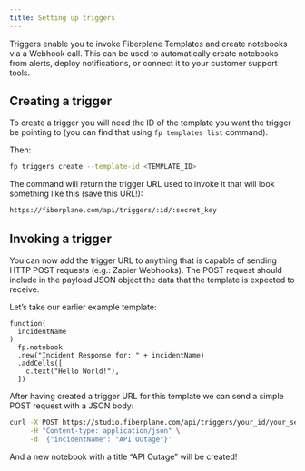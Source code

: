 ```yaml
---
title: Setting up triggers
---
```


Triggers enable you to invoke Fiberplane Templates and create notebooks via a Webhook call. This can be used to automatically create notebooks from alerts, deploy notifications, or connect it to your customer support tools.

## Creating a trigger

To create a trigger you will need the ID of the template you want the trigger be pointing to (you can find that using `fp templates list` command).

Then:

```bash
fp triggers create --template-id <TEMPLATE_ID>
```

The command will return the trigger URL used to invoke it that will look something like this (save this URL!):

```bash
https://fiberplane.com/api/triggers/:id/:secret_key
```

## Invoking a trigger

You can now add the trigger URL to anything that is capable of sending HTTP POST requests (e.g.: Zapier Webhooks). The POST request should include in the payload JSON object the data that the template is expected to receive.

Let’s take our earlier example template:

```jsonnet
function(
  incidentName
)
  fp.notebook
  .new("Incident Response for: " + incidentName)
  .addCells([
    c.text("Hello World!"),
  ])
```

After having created a trigger URL for this template we can send a simple POST request with a JSON body:

```bash
curl -X POST https://studio.fiberplane.com/api/triggers/your_id/your_secret_key \
     -H "Content-type: application/json" \
     -d '{"incidentName": "API Outage"}'
```

And a new notebook with a title “API Outage” will be created!

